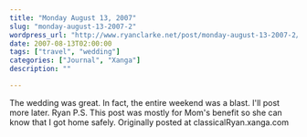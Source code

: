 ```yaml
---
title: "Monday August 13, 2007"
slug: "monday-august-13-2007-2"
wordpress_url: "http://www.ryanclarke.net/post/monday-august-13-2007-2/"
date: 2007-08-13T02:00:00
tags: ["travel", "wedding"]
categories: ["Journal", "Xanga"]
description: ""

---
```


The wedding was great. In fact, the entire weekend was a blast. I'll post more later.
Ryan
P.S. This post was mostly for Mom's benefit so she can know that I got home safely.
Originally posted at classicalRyan.xanga.com
